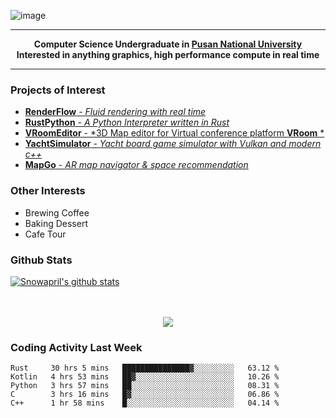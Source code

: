 ![image](https://user-images.githubusercontent.com/24654975/122706556-2ce28400-d293-11eb-86ee-22b9ba640f2b.png)


---

<p align="center">
  <strong>
    Computer Science Undergraduate in <a href="https://pusan.ac.kr/">Pusan National University</a>
    <br>
    Interested in anything graphics, high performance compute in real time
  </strong>
</p>

---

### Projects of Interest

* [**RenderFlow** - *Fluid rendering with real time*](https://github.com/CubbyFlow/RenderFlow)
* [**RustPython** - *A Python Interpreter written in Rust*](https://github.com/RustPython/RustPython)
* [**VRoomEditor** - *3D Map editor for Virtual conference platform **VRoom** *](https://github.com/snowapril/VRoomEditor)
* [**YachtSimulator** - *Yacht board game simulator with Vulkan and modern c++*](https://github.com/Snowapril/YachtSimulator)
* [**MapGo** - *AR map navigator & space recommendation*](https://github.com/PNU-Sinbaram/MapGo)

### Other Interests

* Brewing Coffee
* Baking Dessert 
* Cafe Tour

### Github Stats
 
[![Snowapril's github stats](https://github-readme-stats.vercel.app/api?username=Snowapril&hide_title=true&hide_border=true&show_icons=true&include_all_commits=true&count_private=true)](https://github.com/Snowapril)

<p align="center">
    <br><br>
    <a href="https://snowapril.github.io"><img src="https://img.shields.io/badge/website-snowapril.github.io-red?style=for-the-badge"></a>
</p>

### Coding Activity Last Week

<!--START_SECTION:waka-->
```text
Rust     30 hrs 5 mins   ███████████████▓░░░░░░░░░   63.12 % 
Kotlin   4 hrs 53 mins   ██▓░░░░░░░░░░░░░░░░░░░░░░   10.26 % 
Python   3 hrs 57 mins   ██░░░░░░░░░░░░░░░░░░░░░░░   08.31 % 
C        3 hrs 16 mins   █▓░░░░░░░░░░░░░░░░░░░░░░░   06.86 % 
C++      1 hr 58 mins    █░░░░░░░░░░░░░░░░░░░░░░░░   04.14 % 
```
<!--END_SECTION:waka-->
